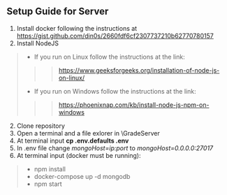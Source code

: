 ## Setup Guide for Server

1. Install docker following the instructions at https://gist.github.com/din0s/2660fdf6cf2307737210b62770780157
2. Install NodeJS
>* If you run on Linux follow the instructions at the link: 
>>>https://www.geeksforgeeks.org/installation-of-node-js-on-linux/
>* If you run on Windows follow the instructions at the link:
>>>https://phoenixnap.com/kb/install-node-js-npm-on-windows
2. Clone repository
3. Open a terminal and a file exlorer in \GradeServer 
4. At terminal input **cp .env.defaults .env** 
5. In .env file change *mongoHost=ip:port* to *mongoHost=0.0.0.0:27017*
6. At terminal input (docker must be running):
>* npm install
>* docker-compose up -d mongodb
>* npm start
